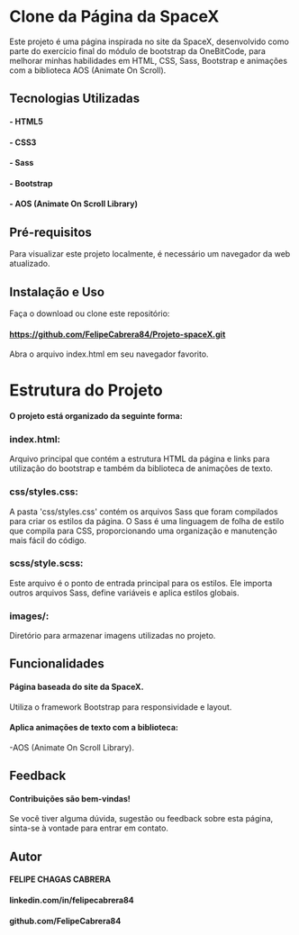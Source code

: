 # Clone da Página da SpaceX
Este projeto é uma página inspirada no site da SpaceX, desenvolvido como parte do exercício final do módulo de bootstrap da OneBitCode, 
para melhorar minhas habilidades em HTML, CSS, Sass, Bootstrap e animações com a biblioteca AOS (Animate On Scroll).

## Tecnologias Utilizadas
#### - HTML5
#### - CSS3
#### - Sass
#### - Bootstrap
#### - AOS (Animate On Scroll Library)

## Pré-requisitos
Para visualizar este projeto localmente, é necessário um navegador da web atualizado.

## Instalação e Uso
Faça o download ou clone este repositório:
#### https://github.com/FelipeCabrera84/Projeto-spaceX.git
Abra o arquivo index.html em seu navegador favorito.

# Estrutura do Projeto
#### O projeto está organizado da seguinte forma:

### index.html:
 Arquivo principal que contém a estrutura HTML da página e links para utilização do bootstrap e também da biblioteca de animações de texto. 

### css/styles.css: 
A pasta 'css/styles.css' contém os arquivos Sass que foram compilados para criar os estilos da página. 
O Sass é uma linguagem de folha de estilo que compila para CSS, 
proporcionando uma organização e manutenção mais fácil do código.

### scss/style.scss: 
Este arquivo é o ponto de entrada principal para os estilos. 
Ele importa outros arquivos Sass, define variáveis e aplica estilos globais.

### images/:
 Diretório para armazenar imagens utilizadas no projeto.

## Funcionalidades
#### Página baseada do site da SpaceX.
Utiliza o framework Bootstrap para responsividade e layout.

#### Aplica animações de texto com a biblioteca: 
-AOS (Animate On Scroll Library).


## Feedback
#### Contribuições são bem-vindas!
Se você tiver alguma dúvida, sugestão ou feedback sobre esta página, sinta-se à vontade para entrar em contato.

## Autor
#### FELIPE CHAGAS CABRERA
#### linkedin.com/in/felipecabrera84
#### github.com/FelipeCabrera84
